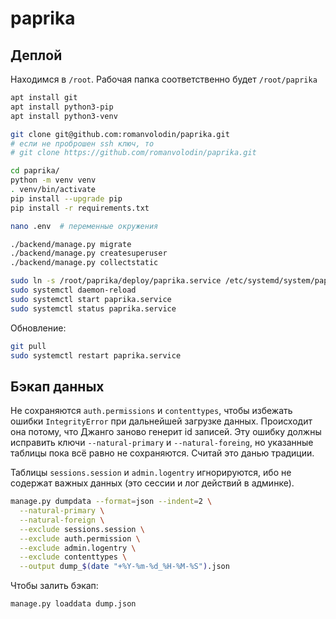 # paprika

## Деплой

Находимся в `/root`. Рабочая папка соответственно будет `/root/paprika`

```bash
apt install git
apt install python3-pip
apt install python3-venv

git clone git@github.com:romanvolodin/paprika.git
# если не проброшен ssh ключ, то
# git clone https://github.com/romanvolodin/paprika.git

cd paprika/
python -m venv venv
. venv/bin/activate
pip install --upgrade pip
pip install -r requirements.txt

nano .env  # переменные окружения

./backend/manage.py migrate
./backend/manage.py createsuperuser
./backend/manage.py collectstatic

sudo ln -s /root/paprika/deploy/paprika.service /etc/systemd/system/paprika.service
sudo systemctl daemon-reload
sudo systemctl start paprika.service
sudo systemctl status paprika.service
```

Обновление:

```bash
git pull
sudo systemctl restart paprika.service
```

## Бэкап данных

Не сохраняются `auth.permissions` и `contenttypes`, чтобы избежать ошибки `IntegrityError` при дальнейшей загрузке данных. Происходит она потому, что Джанго заново генерит id записей. Эту ошибку должны исправить ключи `--natural-primary` и `--natural-foreing`, но указанные таблицы пока всё равно не сохраняются. Считай это данью традиции.

Таблицы `sessions.session` и `admin.logentry` игнорируются, ибо не содержат важных данных (это сессии и лог действий в админке).

```bash
manage.py dumpdata --format=json --indent=2 \
  --natural-primary \
  --natural-foreign \
  --exclude sessions.session \
  --exclude auth.permission \
  --exclude admin.logentry \
  --exclude contenttypes \
  --output dump_$(date "+%Y-%m-%d_%H-%M-%S").json
```

Чтобы залить бэкап:

```bash
manage.py loaddata dump.json
```
